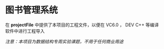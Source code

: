 # 图书管理系统

在 **projectFile** 中提供了本项目的工程文件，以便在 VC6.0 ， DEV C++ 等编译软件中进行工程导入

_注意：本项目为数据结构专周实验课题，不用于任何商业用途_
